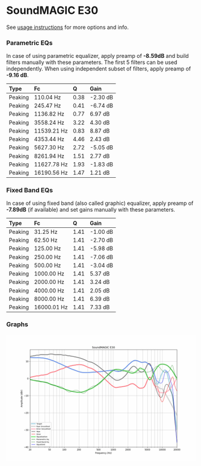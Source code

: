 # SoundMAGIC E30
See [usage instructions](https://github.com/jaakkopasanen/AutoEq#usage) for more options and info.

### Parametric EQs
In case of using parametric equalizer, apply preamp of **-8.59dB** and build filters manually
with these parameters. The first 5 filters can be used independently.
When using independent subset of filters, apply preamp of **-9.16 dB**.

| Type    | Fc          |    Q | Gain     |
|:--------|:------------|:-----|:---------|
| Peaking | 110.04 Hz   | 0.38 | -2.30 dB |
| Peaking | 245.47 Hz   | 0.41 | -6.74 dB |
| Peaking | 1136.82 Hz  | 0.77 | 6.97 dB  |
| Peaking | 3558.24 Hz  | 3.22 | 4.30 dB  |
| Peaking | 11539.21 Hz | 0.83 | 8.87 dB  |
| Peaking | 4353.44 Hz  | 4.46 | 2.43 dB  |
| Peaking | 5627.30 Hz  | 2.72 | -5.05 dB |
| Peaking | 8261.94 Hz  | 1.51 | 2.77 dB  |
| Peaking | 11627.78 Hz | 1.93 | -1.83 dB |
| Peaking | 16190.56 Hz | 1.47 | 1.21 dB  |

### Fixed Band EQs
In case of using fixed band (also called graphic) equalizer, apply preamp of **-7.89dB**
(if available) and set gains manually with these parameters.

| Type    | Fc          |    Q | Gain     |
|:--------|:------------|:-----|:---------|
| Peaking | 31.25 Hz    | 1.41 | -1.00 dB |
| Peaking | 62.50 Hz    | 1.41 | -2.70 dB |
| Peaking | 125.00 Hz   | 1.41 | -5.98 dB |
| Peaking | 250.00 Hz   | 1.41 | -7.06 dB |
| Peaking | 500.00 Hz   | 1.41 | -3.04 dB |
| Peaking | 1000.00 Hz  | 1.41 | 5.37 dB  |
| Peaking | 2000.00 Hz  | 1.41 | 3.24 dB  |
| Peaking | 4000.00 Hz  | 1.41 | 2.05 dB  |
| Peaking | 8000.00 Hz  | 1.41 | 6.39 dB  |
| Peaking | 16000.01 Hz | 1.41 | 7.33 dB  |

### Graphs
![](./SoundMAGIC%20E30.png)